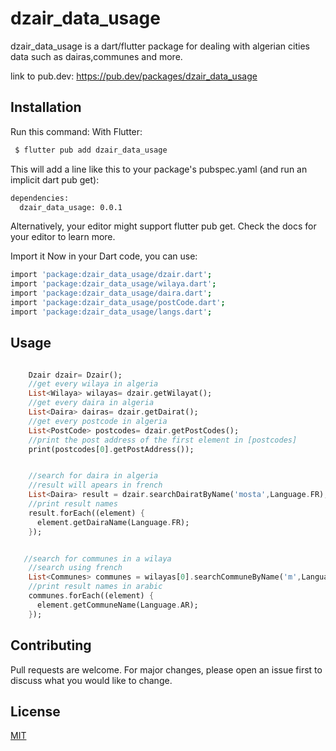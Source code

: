 # dzair_data_usage

dzair_data_usage is a dart/flutter package for dealing with algerian cities data such as dairas,communes and more.

link to pub.dev:
https://pub.dev/packages/dzair_data_usage

## Installation

Run this command:
With Flutter:

```bash
 $ flutter pub add dzair_data_usage
```
This will add a line like this to your package's pubspec.yaml (and run an implicit dart pub get):

```bash
dependencies:
  dzair_data_usage: 0.0.1
```
Alternatively, your editor might support flutter pub get. Check the docs for your editor to learn more.

Import it
Now in your Dart code, you can use:
```bash
import 'package:dzair_data_usage/dzair.dart';
import 'package:dzair_data_usage/wilaya.dart';
import 'package:dzair_data_usage/daira.dart';
import 'package:dzair_data_usage/postCode.dart';
import 'package:dzair_data_usage/langs.dart';
```


## Usage

```dart

    Dzair dzair= Dzair();
    //get every wilaya in algeria
    List<Wilaya> wilayas= dzair.getWilayat();
    //get every daira in algeria
    List<Daira> dairas= dzair.getDairat();
    //get every postcode in algeria
    List<PostCode> postcodes= dzair.getPostCodes();
    //print the post address of the first element in [postcodes]
    print(postcodes[0].getPostAddress());


    //search for daira in algeria
    //result will apears in french
    List<Daira> result = dzair.searchDairatByName('mosta',Language.FR);
    //print result names
    result.forEach((element) {
      element.getDairaName(Language.FR);
    });


   //search for communes in a wilaya
    //search using french
    List<Communes> communes = wilayas[0].searchCommuneByName('m',Language.FR);
    //print result names in arabic
    communes.forEach((element) {
      element.getCommuneName(Language.AR);
    });

```

## Contributing
Pull requests are welcome. For major changes, please open an issue first to discuss what you would like to change.



## License
[MIT](https://choosealicense.com/licenses/mit/)
